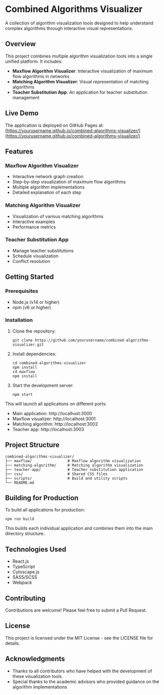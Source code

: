 # Combined Algorithms Visualizer

A collection of algorithm visualization tools designed to help understand complex algorithms through interactive visual representations.

## Overview

This project combines multiple algorithm visualization tools into a single unified platform. It includes:

- **Maxflow Algorithm Visualizer**: Interactive visualization of maximum flow algorithms in networks
- **Matching Algorithm Visualizer**: Visual representation of matching algorithms
- **Teacher Substitution App**: An application for teacher substitution management

## Live Demo

The application is deployed on GitHub Pages at: [https://yourusername.github.io/combined-algorithms-visualizer/](https://yourusername.github.io/combined-algorithms-visualizer/)

## Features

### Maxflow Algorithm Visualizer
- Interactive network graph creation
- Step-by-step visualization of maximum flow algorithms
- Multiple algorithm implementations
- Detailed explanation of each step

### Matching Algorithm Visualizer
- Visualization of various matching algorithms
- Interactive examples
- Performance metrics

### Teacher Substitution App
- Manage teacher substitutions
- Schedule visualization
- Conflict resolution

## Getting Started

### Prerequisites
- Node.js (v14 or higher)
- npm (v6 or higher)

### Installation

1. Clone the repository:
   ```
   git clone https://github.com/yourusername/combined-algorithms-visualizer.git
   ```

2. Install dependencies:
   ```
   cd combined-algorithms-visualizer
   npm install
   cd maxflow
   npm install
   ```

3. Start the development server:
   ```
   npm start
   ```

This will launch all applications on different ports:
- Main application: http://localhost:3000
- Maxflow visualizer: http://localhost:3001
- Matching algorithm: http://localhost:3002
- Teacher app: http://localhost:3003

## Project Structure

```
combined-algorithms-visualizer/
├── maxflow/                # Maxflow algorithm visualization
├── matching-algorithm/     # Matching algorithm visualization
├── teacher-app/            # Teacher substitution application
├── css/                    # Shared CSS files
├── scripts/                # Build and utility scripts
└── README.md
```

## Building for Production

To build all applications for production:

```
npm run build
```

This builds each individual application and combines them into the main directory structure.

## Technologies Used

- React.js
- TypeScript
- Cytoscape.js
- SASS/SCSS
- Webpack

## Contributing

Contributions are welcome! Please feel free to submit a Pull Request.

## License

This project is licensed under the MIT License - see the LICENSE file for details.

## Acknowledgments

- Thanks to all contributors who have helped with the development of these visualization tools
- Special thanks to the academic advisors who provided guidance on the algorithm implementations
